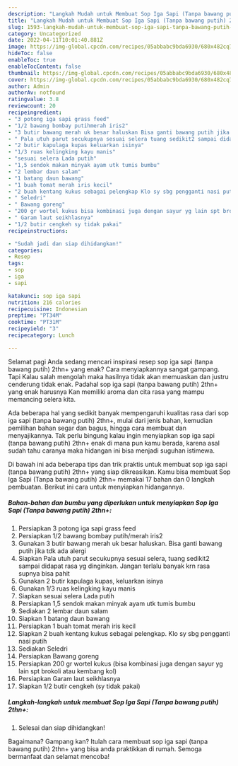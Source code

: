 ```yaml
---
description: "Langkah Mudah untuk Membuat Sop Iga Sapi (Tanpa bawang putih) 2thn+Anti Ribet"
title: "Langkah Mudah untuk Membuat Sop Iga Sapi (Tanpa bawang putih) 2thn+Anti Ribet"
slug: 1593-langkah-mudah-untuk-membuat-sop-iga-sapi-tanpa-bawang-putih-2thnanti-ribet
category: Uncategorized
date: 2022-04-11T10:01:40.881Z
image: https://img-global.cpcdn.com/recipes/05abbabc9bda6930/680x482cq70/sop-iga-sapi-tanpa-bawang-putih-2thn-foto-resep-utama.jpg
hideToc: false
enableToc: true
enableTocContent: false
thumbnail: https://img-global.cpcdn.com/recipes/05abbabc9bda6930/680x482cq70/sop-iga-sapi-tanpa-bawang-putih-2thn-foto-resep-utama.jpg
cover: https://img-global.cpcdn.com/recipes/05abbabc9bda6930/680x482cq70/sop-iga-sapi-tanpa-bawang-putih-2thn-foto-resep-utama.jpg
author: Admin
authorAv: notfound
ratingvalue: 3.8
reviewcount: 20
recipeingredient:
- "3 potong iga sapi grass feed"
- "1/2 bawang bombay putihmerah iris2"
- "3 butir bawang merah uk besar haluskan Bisa ganti bawang putih jika tdk ada alergi"
- " Pala utuh parut secukupnya sesuai selera tuang sedikit2 sampai didapat rasa yg dinginkan Jangan terlalu banyak krn rasa supnya bisa pahit"
- "2 butir kapulaga kupas keluarkan isinya"
- "1/3 ruas kelingking kayu manis"
- "sesuai selera Lada putih"
- "1,5 sendok makan minyak ayam utk tumis bumbu"
- "2 lembar daun salam"
- "1 batang daun bawang"
- "1 buah tomat merah iris kecil"
- "2 buah kentang kukus sebagai pelengkap Klo sy sbg pengganti nasi putih"
- " Seledri"
- " Bawang goreng"
- "200 gr wortel kukus bisa kombinasi juga dengan sayur yg lain spt brokoli atau kembang kol"
- " Garam laut seikhlasnya"
- "1/2 butir cengkeh sy tidak pakai"
recipeinstructions:

- "Sudah jadi dan siap dihidangkan!"
categories:
- Resep
tags:
- sop
- iga
- sapi

katakunci: sop iga sapi 
nutrition: 216 calories
recipecuisine: Indonesian
preptime: "PT34M"
cooktime: "PT31M"
recipeyield: "3"
recipecategory: Lunch

---
```



Selamat pagi Anda sedang mencari inspirasi resep sop iga sapi (tanpa bawang putih) 2thn+ yang enak? Cara menyiapkannya sangat gampang. Tapi Kalau salah mengolah maka hasilnya tidak akan memuaskan dan justru cenderung tidak enak. Padahal sop iga sapi (tanpa bawang putih) 2thn+ yang enak harusnya Kan memiliki aroma dan cita rasa yang mampu memancing selera kita.


Ada beberapa hal yang sedikit banyak mempengaruhi kualitas rasa dari sop iga sapi (tanpa bawang putih) 2thn+, mulai dari jenis bahan, kemudian pemilihan bahan segar dan bagus, hingga cara membuat dan menyajikannya. Tak perlu bingung kalau ingin menyiapkan sop iga sapi (tanpa bawang putih) 2thn+ enak di mana pun kamu berada, karena asal sudah tahu caranya maka hidangan ini bisa menjadi suguhan istimewa.




Di bawah ini ada beberapa tips dan trik praktis untuk membuat sop iga sapi (tanpa bawang putih) 2thn+ yang siap dikreasikan. Kamu bisa membuat Sop Iga Sapi (Tanpa bawang putih) 2thn+ memakai 17 bahan dan 0 langkah pembuatan. Berikut ini cara untuk menyiapkan hidangannya.

<!--inarticleads1-->

##### Bahan-bahan dan bumbu yang diperlukan untuk menyiapkan Sop Iga Sapi (Tanpa bawang putih) 2thn+:

1. Persiapkan 3 potong iga sapi grass feed
1. Persiapkan 1/2 bawang bombay putih/merah iris2
1. Gunakan 3 butir bawang merah uk besar haluskan. Bisa ganti bawang putih jika tdk ada alergi
1. Siapkan  Pala utuh parut secukupnya sesuai selera, tuang sedikit2 sampai didapat rasa yg dinginkan. Jangan terlalu banyak krn rasa supnya bisa pahit
1. Gunakan 2 butir kapulaga kupas, keluarkan isinya
1. Gunakan 1/3 ruas kelingking kayu manis
1. Siapkan sesuai selera Lada putih
1. Persiapkan 1,5 sendok makan minyak ayam utk tumis bumbu
1. Sediakan 2 lembar daun salam
1. Siapkan 1 batang daun bawang
1. Persiapkan 1 buah tomat merah iris kecil
1. Siapkan 2 buah kentang kukus sebagai pelengkap. Klo sy sbg pengganti nasi putih
1. Sediakan  Seledri
1. Persiapkan  Bawang goreng
1. Persiapkan 200 gr wortel kukus (bisa kombinasi juga dengan sayur yg lain spt brokoli atau kembang kol)
1. Persiapkan  Garam laut seikhlasnya
1. Siapkan 1/2 butir cengkeh (sy tidak pakai)




<!--inarticleads2-->

##### Langkah-langkah untuk membuat Sop Iga Sapi (Tanpa bawang putih) 2thn+:


1. Selesai dan siap dihidangkan!



Bagaimana? Gampang kan? Itulah cara membuat sop iga sapi (tanpa bawang putih) 2thn+ yang bisa anda praktikkan di rumah. Semoga bermanfaat dan selamat mencoba!
